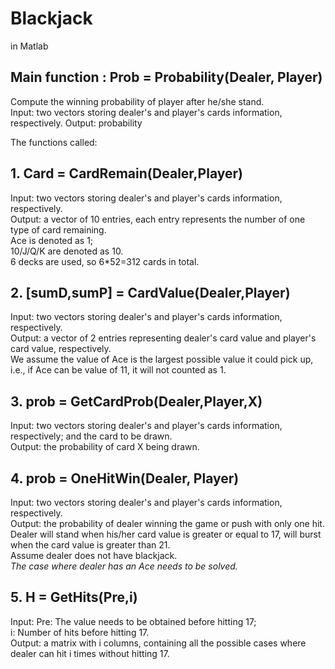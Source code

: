 # Blackjack
in Matlab

## Main function : Prob = Probability(Dealer, Player)
Compute the winning probability of player after he/she stand. \
Input: two vectors storing dealer's and player's cards information, respectively.
Output: probability

The functions called: 
## 1. Card = CardRemain(Dealer,Player)
Input: two vectors storing dealer's and player's cards information, respectively.\
Output: a vector of 10 entries, each entry represents the number of one type of card remaining.\
Ace is denoted as 1;\
10/J/Q/K are denoted as 10.\
6 decks are used, so 6\*52=312 cards in total.

## 2. \[sumD,sumP\] = CardValue(Dealer,Player)
Input: two vectors storing dealer's and player's cards information, respectively.\
Output: a vector of 2 entries representing dealer's card value and player's card value, respectively.\
We assume the value of Ace is the largest possible value it could pick up,\
i.e., if Ace can be value of 11, it will not counted as 1.

## 3. prob = GetCardProb(Dealer,Player,X)
Input: two vectors storing dealer's and player's cards information, respectively; and the card to be drawn.\
Output: the probability of card X being drawn.

## 4. prob = OneHitWin(Dealer, Player)
Input: two vectors storing dealer's and player's cards information, respectively.\
Output: the probability of dealer winning the game or push with only one hit.\
Dealer will stand when his/her card value is greater or equal to 17, will burst when the card value is greater than 21.\
Assume dealer does not have blackjack.\
*The case where dealer has an Ace needs to be solved.*

## 5. H = GetHits(Pre,i)
Input: Pre: The value needs to be obtained before hitting 17;\
       i: Number of hits before hitting 17.\
Output: a matrix with i columns, containing all the possible cases where dealer can hit i times without hitting 17.
